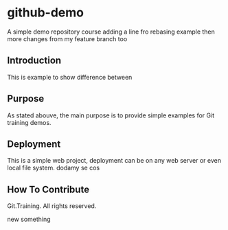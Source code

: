 # github-demo

A simple demo repository course adding a line fro rebasing example then more changes from my feature branch too

## Introduction

This is example to show difference between

## Purpose

As stated abouve, the main purpose is to provide simple examples for Git training demos.

## Deployment

This is a simple web project, deployment can be on any web server or even local file system.
dodamy se cos
## How To Contribute

Git.Training. All rights reserved.

new something 